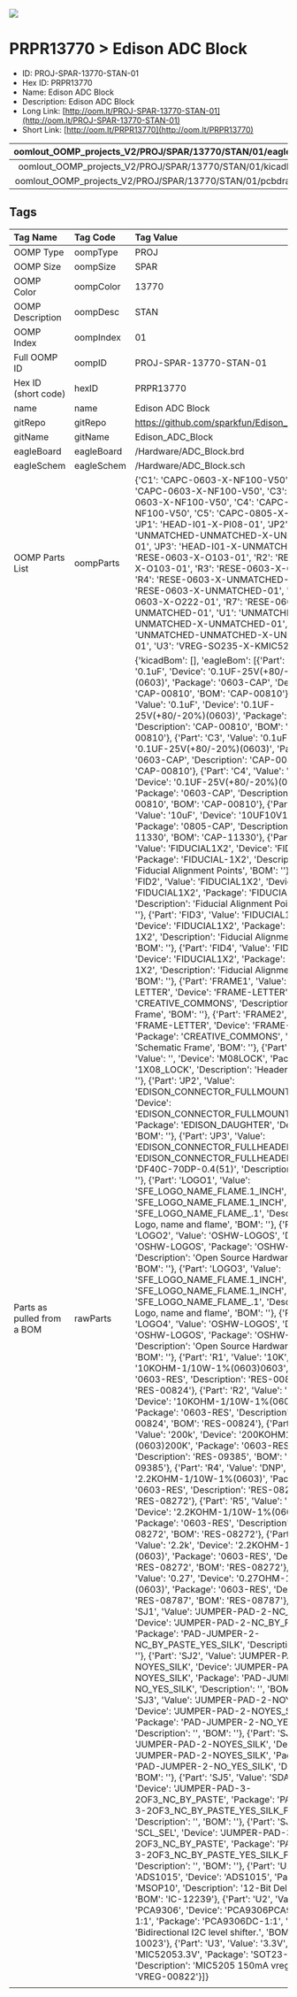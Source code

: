 


  
![][im]
# PRPR13770 > Edison ADC Block

- ID: PROJ-SPAR-13770-STAN-01
- Hex ID: PRPR13770
- Name: Edison ADC Block
- Description: Edison ADC Block
- Long Link: [http://oom.lt/PROJ-SPAR-13770-STAN-01](http://oom.lt/PROJ-SPAR-13770-STAN-01)
- Short Link: [http://oom.lt/PRPR13770](http://oom.lt/PRPR13770)
  

|oomlout_OOMP_projects_V2/PROJ/SPAR/13770/STAN/01/eagleImage.png|oomlout_OOMP_projects_V2/PROJ/SPAR/13770/STAN/01/eagleSchemImage.png|oomlout_OOMP_projects_V2/PROJ/SPAR/13770/STAN/01/kicadPcb3dFront.png|oomlout_OOMP_projects_V2/PROJ/SPAR/13770/STAN/01/kicadPcb3dBack.png|
| :---: | :---: | :---: | :---: |
|oomlout_OOMP_projects_V2/PROJ/SPAR/13770/STAN/01/kicadPcb3d.png|oomlout_OOMP_projects_V2/PROJ/SPAR/13770/STAN/01/bomBack.png|oomlout_OOMP_projects_V2/PROJ/SPAR/13770/STAN/01/bomFront.png|oomlout_OOMP_projects_V2/PROJ/SPAR/13770/STAN/01/pcbdraw.svg|
|oomlout_OOMP_projects_V2/PROJ/SPAR/13770/STAN/01/pcbdrawBack.svg||||

## Tags
  

|Tag Name|Tag Code|Tag Value|
| :--- | :--- | :--- |
|OOMP Type|oompType|PROJ|
|OOMP Size|oompSize|SPAR|
|OOMP Color|oompColor|13770|
|OOMP Description|oompDesc|STAN|
|OOMP Index|oompIndex|01|
|Full OOMP ID|oompID|PROJ-SPAR-13770-STAN-01|
|Hex ID (short code)|hexID|PRPR13770|
|name|name|Edison ADC Block|
|gitRepo|gitRepo|https://github.com/sparkfun/Edison_ADC_Block|
|gitName|gitName|Edison_ADC_Block|
|eagleBoard|eagleBoard|/Hardware/ADC_Block.brd|
|eagleSchem|eagleSchem|/Hardware/ADC_Block.sch|
|OOMP Parts List|oompParts|{'C1': 'CAPC-0603-X-NF100-V50', 'C2': 'CAPC-0603-X-NF100-V50', 'C3': 'CAPC-0603-X-NF100-V50', 'C4': 'CAPC-0603-X-NF100-V50', 'C5': 'CAPC-0805-X-UF10-V10', 'JP1': 'HEAD-I01-X-PI08-01', 'JP2': 'UNMATCHED-UNMATCHED-X-UNMATCHED-01', 'JP3': 'HEAD-I01-X-UNMATCHED-01', 'R1': 'RESE-0603-X-O103-01', 'R2': 'RESE-0603-X-O103-01', 'R3': 'RESE-0603-X-O2003-01', 'R4': 'RESE-0603-X-UNMATCHED-01', 'R5': 'RESE-0603-X-UNMATCHED-01', 'R6': 'RESE-0603-X-O222-01', 'R7': 'RESE-0603-X-UNMATCHED-01', 'U1': 'UNMATCHED-UNMATCHED-X-UNMATCHED-01', 'U2': 'UNMATCHED-UNMATCHED-X-UNMATCHED-01', 'U3': 'VREG-SO235-X-KMIC5205-01'}|
|Parts as pulled from a BOM|rawParts|{'kicadBom': [], 'eagleBom': [{'Part': 'C1', 'Value': '0.1uF', 'Device': '0.1UF-25V(+80/-20%)(0603)', 'Package': '0603-CAP', 'Description': 'CAP-00810', 'BOM': 'CAP-00810'}, {'Part': 'C2', 'Value': '0.1uF', 'Device': '0.1UF-25V(+80/-20%)(0603)', 'Package': '0603-CAP', 'Description': 'CAP-00810', 'BOM': 'CAP-00810'}, {'Part': 'C3', 'Value': '0.1uF', 'Device': '0.1UF-25V(+80/-20%)(0603)', 'Package': '0603-CAP', 'Description': 'CAP-00810', 'BOM': 'CAP-00810'}, {'Part': 'C4', 'Value': '0.1uF', 'Device': '0.1UF-25V(+80/-20%)(0603)', 'Package': '0603-CAP', 'Description': 'CAP-00810', 'BOM': 'CAP-00810'}, {'Part': 'C5', 'Value': '10uF', 'Device': '10UF10V10%(0805)', 'Package': '0805-CAP', 'Description': 'CAP-11330', 'BOM': 'CAP-11330'}, {'Part': 'FID1', 'Value': 'FIDUCIAL1X2', 'Device': 'FIDUCIAL1X2', 'Package': 'FIDUCIAL-1X2', 'Description': 'Fiducial Alignment Points', 'BOM': ''}, {'Part': 'FID2', 'Value': 'FIDUCIAL1X2', 'Device': 'FIDUCIAL1X2', 'Package': 'FIDUCIAL-1X2', 'Description': 'Fiducial Alignment Points', 'BOM': ''}, {'Part': 'FID3', 'Value': 'FIDUCIAL1X2', 'Device': 'FIDUCIAL1X2', 'Package': 'FIDUCIAL-1X2', 'Description': 'Fiducial Alignment Points', 'BOM': ''}, {'Part': 'FID4', 'Value': 'FIDUCIAL1X2', 'Device': 'FIDUCIAL1X2', 'Package': 'FIDUCIAL-1X2', 'Description': 'Fiducial Alignment Points', 'BOM': ''}, {'Part': 'FRAME1', 'Value': 'FRAME-LETTER', 'Device': 'FRAME-LETTER', 'Package': 'CREATIVE_COMMONS', 'Description': 'Schematic Frame', 'BOM': ''}, {'Part': 'FRAME2', 'Value': 'FRAME-LETTER', 'Device': 'FRAME-LETTER', 'Package': 'CREATIVE_COMMONS', 'Description': 'Schematic Frame', 'BOM': ''}, {'Part': 'JP1', 'Value': '', 'Device': 'M08LOCK', 'Package': '1X08_LOCK', 'Description': 'Header 8', 'BOM': ''}, {'Part': 'JP2', 'Value': 'EDISON_CONNECTOR_FULLMOUNTING_HOLES', 'Device': 'EDISON_CONNECTOR_FULLMOUNTING_HOLES', 'Package': 'EDISON_DAUGHTER', 'Description': '', 'BOM': ''}, {'Part': 'JP3', 'Value': 'EDISON_CONNECTOR_FULLHEADER', 'Device': 'EDISON_CONNECTOR_FULLHEADER', 'Package': 'DF40C-70DP-0.4(51)', 'Description': '', 'BOM': ''}, {'Part': 'LOGO1', 'Value': 'SFE_LOGO_NAME_FLAME.1_INCH', 'Device': 'SFE_LOGO_NAME_FLAME.1_INCH', 'Package': 'SFE_LOGO_NAME_FLAME_.1', 'Description': 'SFE Logo, name and flame', 'BOM': ''}, {'Part': 'LOGO2', 'Value': 'OSHW-LOGOS', 'Device': 'OSHW-LOGOS', 'Package': 'OSHW-LOGO-S', 'Description': 'Open Source Hardware Logo', 'BOM': ''}, {'Part': 'LOGO3', 'Value': 'SFE_LOGO_NAME_FLAME.1_INCH', 'Device': 'SFE_LOGO_NAME_FLAME.1_INCH', 'Package': 'SFE_LOGO_NAME_FLAME_.1', 'Description': 'SFE Logo, name and flame', 'BOM': ''}, {'Part': 'LOGO4', 'Value': 'OSHW-LOGOS', 'Device': 'OSHW-LOGOS', 'Package': 'OSHW-LOGO-S', 'Description': 'Open Source Hardware Logo', 'BOM': ''}, {'Part': 'R1', 'Value': '10K', 'Device': '10KOHM-1/10W-1%(0603)0603', 'Package': '0603-RES', 'Description': 'RES-00824', 'BOM': 'RES-00824'}, {'Part': 'R2', 'Value': '10K', 'Device': '10KOHM-1/10W-1%(0603)0603', 'Package': '0603-RES', 'Description': 'RES-00824', 'BOM': 'RES-00824'}, {'Part': 'R3', 'Value': '200k', 'Device': '200KOHM1/10W1%(0603)200K', 'Package': '0603-RES', 'Description': 'RES-09385', 'BOM': 'RES-09385'}, {'Part': 'R4', 'Value': 'DNP', 'Device': '2.2KOHM-1/10W-1%(0603)', 'Package': '0603-RES', 'Description': 'RES-08272', 'BOM': 'RES-08272'}, {'Part': 'R5', 'Value': 'DNP', 'Device': '2.2KOHM-1/10W-1%(0603)', 'Package': '0603-RES', 'Description': 'RES-08272', 'BOM': 'RES-08272'}, {'Part': 'R6', 'Value': '2.2k', 'Device': '2.2KOHM-1/10W-1%(0603)', 'Package': '0603-RES', 'Description': 'RES-08272', 'BOM': 'RES-08272'}, {'Part': 'R7', 'Value': '0.27', 'Device': '0.27OHM-1/10W-1%(0603)', 'Package': '0603-RES', 'Description': 'RES-08787', 'BOM': 'RES-08787'}, {'Part': 'SJ1', 'Value': 'JUMPER-PAD-2-NC_BY_PASTE', 'Device': 'JUMPER-PAD-2-NC_BY_PASTE', 'Package': 'PAD-JUMPER-2-NC_BY_PASTE_YES_SILK', 'Description': '', 'BOM': ''}, {'Part': 'SJ2', 'Value': 'JUMPER-PAD-2-NOYES_SILK', 'Device': 'JUMPER-PAD-2-NOYES_SILK', 'Package': 'PAD-JUMPER-2-NO_YES_SILK', 'Description': '', 'BOM': ''}, {'Part': 'SJ3', 'Value': 'JUMPER-PAD-2-NOYES_SILK', 'Device': 'JUMPER-PAD-2-NOYES_SILK', 'Package': 'PAD-JUMPER-2-NO_YES_SILK', 'Description': '', 'BOM': ''}, {'Part': 'SJ4', 'Value': 'JUMPER-PAD-2-NOYES_SILK', 'Device': 'JUMPER-PAD-2-NOYES_SILK', 'Package': 'PAD-JUMPER-2-NO_YES_SILK', 'Description': '', 'BOM': ''}, {'Part': 'SJ5', 'Value': 'SDA_SEL', 'Device': 'JUMPER-PAD-3-2OF3_NC_BY_PASTE', 'Package': 'PAD-JUMPER-3-2OF3_NC_BY_PASTE_YES_SILK_FULL_BOX', 'Description': '', 'BOM': ''}, {'Part': 'SJ6', 'Value': 'SCL_SEL', 'Device': 'JUMPER-PAD-3-2OF3_NC_BY_PASTE', 'Package': 'PAD-JUMPER-3-2OF3_NC_BY_PASTE_YES_SILK_FULL_BOX', 'Description': '', 'BOM': ''}, {'Part': 'U1', 'Value': 'ADS1015', 'Device': 'ADS1015', 'Package': 'MSOP10', 'Description': '12-Bit Del-Sig ADC', 'BOM': 'IC-12239'}, {'Part': 'U2', 'Value': 'PCA9306', 'Device': 'PCA9306PCA9306DC-1:1', 'Package': 'PCA9306DC-1:1', 'Description': 'Bidirectional I2C level shifter.', 'BOM': 'IC-10023'}, {'Part': 'U3', 'Value': '3.3V', 'Device': 'MIC52053.3V', 'Package': 'SOT23-5', 'Description': 'MIC5205 150mA vreg', 'BOM': 'VREG-00822'}]}|
||||



[im]: PROJ/SPAR/13770/STAN/01/kicadPcb3d_450.png
